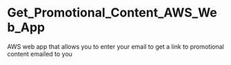 # Get_Promotional_Content_AWS_Web_App
AWS web app that allows you to enter your email to get a link to promotional content emailed to you
